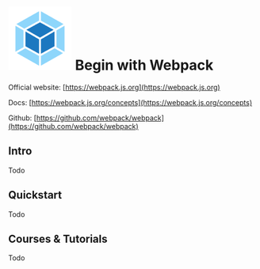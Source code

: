 # ![Webpack](https://raw.githubusercontent.com/asankasri/begin-with-it-alpha/master/icons/webpack_128x128.png "Webpack") Begin with Webpack

Official website: [https://webpack.js.org](https://webpack.js.org)

Docs: [https://webpack.js.org/concepts](https://webpack.js.org/concepts)

Github: [https://github.com/webpack/webpack](https://github.com/webpack/webpack)

## Intro

Todo

## Quickstart

Todo

## Courses & Tutorials

Todo
